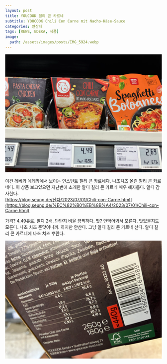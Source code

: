 ```yaml
---
layout: post
title: YOUCOOK 칠리 콘 카르네
subtitle: YOUCOOK Chili Con Carne mit Nacho-Käse-Sauce
categories: 안산다
tags: [REWE, EDEKA, 식품]
image:
  path: /assets/images/posts/IMG_5924.webp
---
```


![](/assets/images/posts/IMG_5924.webp)

이건 레베와 에데카에서 보이는 인스턴트 칠리 콘 카르네다. 나초치즈 올린 칠리 콘 카르네다. 이 상품 보고있으면 지난번에 소개한 알디 칠리 콘 카르네 매우 혜자롭다. 알디 감사한다.\
[https://blog.seung.de/산다/2023/07/01/Chili-con-Carne.html](https://blog.seung.de/%EC%82%B0%EB%8B%A4/2023/07/01/Chili-con-Carne.html)

가격? 4.49유로. 알디 2배. 단탄지 비율 끔찍하다. 맛? 안먹어봐서 모른다. 맛있을지도 모른다. 나초 치즈 존맛이니까. 하지만 안산다. 그냥 알디 칠리 콘 카르네 산다. 알디 칠리 콘 카르네에 나초 치즈 뿌린다.

![](/assets/images/posts/IMG_5922.webp)
